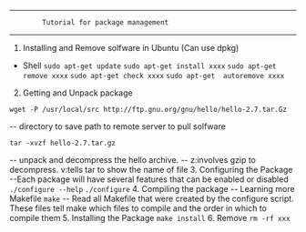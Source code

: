 --------------------------------------------------------------------------
			Tutorial for package management
--------------------------------------------------------------------------

1. Installing and Remove solfware in Ubuntu
  (Can use dpkg)
  * Shell 
  `sudo apt-get update`
  `sudo apt-get install xxxx`
  `sudo apt-get remove xxxx`
  `sudo apt-get check xxxx`
  `sudo apt-get  autoremove xxxx`

2. Getting and Unpack package

  `wget -P /usr/local/src http://ftp.gnu.org/gnu/hello/hello-2.7.tar.Gz`
  
  --     directory to save    path to remote server to pull solfware

  `tar -xvzf hello-2.7.tar.gz`

  -- unpack and decompress the hello archive.
  -- z:involves gzip to decompress. v:tells tar to show the name of file
3. Configuring the Package
   --Each package will have several features that can be enabled or disabled
   `./configure --help`
   `./configure` 
4. Compiling the package 
   -- Learning more Makefile
   `make`
   -- Read all Makefile that were created by the configure script. These files tell
   make which files to compile and the order in which to compile them
5.  Installing the Package 
    `make install`
6. Remove
    `rm -rf xxx`


